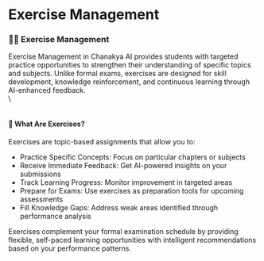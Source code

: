 # Exercise Management

### 🏃‍♂️ Exercise Management

Exercise Management in Chanakya AI provides students with targeted practice opportunities to strengthen their understanding of specific topics and subjects. Unlike formal exams, exercises are designed for skill development, knowledge reinforcement, and continuous learning through AI-enhanced feedback.\
\


<figure><img src="../../.gitbook/assets/Screenshot 2025-08-21 at 7.06.24 PM.png" alt=""><figcaption></figcaption></figure>

#### 🎯 What Are Exercises?

Exercises are topic-based assignments that allow you to:

* Practice Specific Concepts: Focus on particular chapters or subjects
* Receive Immediate Feedback: Get AI-powered insights on your submissions
* Track Learning Progress: Monitor improvement in targeted areas
* Prepare for Exams: Use exercises as preparation tools for upcoming assessments
* Fill Knowledge Gaps: Address weak areas identified through performance analysis

Exercises complement your formal examination schedule by providing flexible, self-paced learning opportunities with intelligent recommendations based on your performance patterns.
